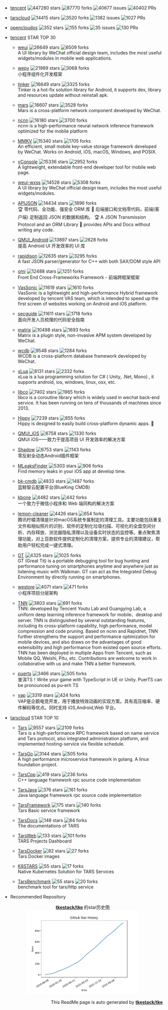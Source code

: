 
+ [tencent](https://github.com/tencent)
![447280 stars](https://img.shields.io/badge/Stars-447280-green)
![87770 forks](https://img.shields.io/badge/Forks-87770-green)
![40677 issues](https://img.shields.io/badge/Issues-40677-green)
![40402 PRs](https://img.shields.io/badge/PRs-40402-green)

+ [tarscloud](https://github.com/tarscloud)
![14415 stars](https://img.shields.io/badge/Stars-14415-green)
![3520 forks](https://img.shields.io/badge/Forks-3520-green)
![1382 issues](https://img.shields.io/badge/Issues-1382-green)
![1027 PRs](https://img.shields.io/badge/PRs-1027-green)

+ [opencloudos](https://github.com/opencloudos)
![352 stars](https://img.shields.io/badge/Stars-352-green)
![155 forks](https://img.shields.io/badge/Forks-155-green)
![35 issues](https://img.shields.io/badge/Issues-35-green)
![130 PRs](https://img.shields.io/badge/PRs-130-green)



+ [tencent](https://github.com/tencent) STAR TOP 30
    
    + [weui](https://github.com/tencent/weui) 
    ![26649 stars](https://img.shields.io/badge/Stars-26649-green)
    ![6509 forks](https://img.shields.io/badge/Forks-6509-green)  
    A UI library by WeChat official design team, includes the most useful widgets/modules in mobile web applications.
    
    + [wepy](https://github.com/tencent/wepy) 
    ![21989 stars](https://img.shields.io/badge/Stars-21989-green)
    ![3068 forks](https://img.shields.io/badge/Forks-3068-green)  
    小程序组件化开发框架
    
    + [tinker](https://github.com/tencent/tinker) 
    ![16649 stars](https://img.shields.io/badge/Stars-16649-green)
    ![3325 forks](https://img.shields.io/badge/Forks-3325-green)  
    Tinker is a hot-fix solution library for Android, it supports dex, library and resources update without reinstall apk.
    
    + [mars](https://github.com/tencent/mars) 
    ![16607 stars](https://img.shields.io/badge/Stars-16607-green)
    ![3528 forks](https://img.shields.io/badge/Forks-3528-green)  
    Mars is a cross-platform network component  developed by WeChat.
    
    + [ncnn](https://github.com/tencent/ncnn) 
    ![16180 stars](https://img.shields.io/badge/Stars-16180-green)
    ![3700 forks](https://img.shields.io/badge/Forks-3700-green)  
    ncnn is a high-performance neural network inference framework optimized for the mobile platform
    
    + [MMKV](https://github.com/tencent/MMKV) 
    ![15340 stars](https://img.shields.io/badge/Stars-15340-green)
    ![1705 forks](https://img.shields.io/badge/Forks-1705-green)  
    An efficient, small mobile key-value storage framework developed by WeChat. Works on Android, iOS, macOS, Windows, and POSIX.
    
    + [vConsole](https://github.com/tencent/vConsole) 
    ![15336 stars](https://img.shields.io/badge/Stars-15336-green)
    ![2952 forks](https://img.shields.io/badge/Forks-2952-green)  
    A lightweight, extendable front-end developer tool for mobile web page.
    
    + [weui-wxss](https://github.com/tencent/weui-wxss) 
    ![14528 stars](https://img.shields.io/badge/Stars-14528-green)
    ![5308 forks](https://img.shields.io/badge/Forks-5308-green)  
    A UI library by WeChat official design team, includes the most useful widgets/modules.
    
    + [APIJSON](https://github.com/tencent/APIJSON) 
    ![14434 stars](https://img.shields.io/badge/Stars-14434-green)
    ![1896 forks](https://img.shields.io/badge/Forks-1896-green)  
    🏆 零代码、全功能、强安全 ORM 库 🚀 后端接口和文档零代码，前端(客户端) 定制返回 JSON 的数据和结构。 🏆 A JSON Transmission Protocol and an ORM Library 🚀  provides APIs and Docs without writing any code.
    
    + [QMUI_Android](https://github.com/tencent/QMUI_Android) 
    ![13897 stars](https://img.shields.io/badge/Stars-13897-green)
    ![2628 forks](https://img.shields.io/badge/Forks-2628-green)  
    提高 Android UI 开发效率的 UI 库
    
    + [rapidjson](https://github.com/tencent/rapidjson) 
    ![12635 stars](https://img.shields.io/badge/Stars-12635-green)
    ![3295 forks](https://img.shields.io/badge/Forks-3295-green)  
    A fast JSON parser/generator for C++ with both SAX/DOM style API
    
    + [omi](https://github.com/tencent/omi) 
    ![12488 stars](https://img.shields.io/badge/Stars-12488-green)
    ![1251 forks](https://img.shields.io/badge/Forks-1251-green)  
     Front End Cross-Frameworks Framework - 前端跨框架框架
    
    + [VasSonic](https://github.com/tencent/VasSonic) 
    ![11619 stars](https://img.shields.io/badge/Stars-11619-green)
    ![1610 forks](https://img.shields.io/badge/Forks-1610-green)  
    VasSonic is a lightweight and high-performance Hybrid framework developed by tencent VAS team, which is intended to speed up the first screen of websites working on Android and iOS platform. 
    
    + [secguide](https://github.com/tencent/secguide) 
    ![11611 stars](https://img.shields.io/badge/Stars-11611-green)
    ![1718 forks](https://img.shields.io/badge/Forks-1718-green)  
    面向开发人员梳理的代码安全指南
    
    + [matrix](https://github.com/tencent/matrix) 
    ![10498 stars](https://img.shields.io/badge/Stars-10498-green)
    ![1693 forks](https://img.shields.io/badge/Forks-1693-green)  
    Matrix is a plugin style, non-invasive APM system developed by WeChat.
    
    + [wcdb](https://github.com/tencent/wcdb) 
    ![9548 stars](https://img.shields.io/badge/Stars-9548-green)
    ![1284 forks](https://img.shields.io/badge/Forks-1284-green)  
    WCDB is a cross-platform database framework developed by WeChat.
    
    + [xLua](https://github.com/tencent/xLua) 
    ![8131 stars](https://img.shields.io/badge/Stars-8131-green)
    ![2332 forks](https://img.shields.io/badge/Forks-2332-green)  
    xLua is a lua programming solution for  C# ( Unity, .Net, Mono) , it supports android, ios, windows, linux, osx, etc.
    
    + [libco](https://github.com/tencent/libco) 
    ![7402 stars](https://img.shields.io/badge/Stars-7402-green)
    ![1965 forks](https://img.shields.io/badge/Forks-1965-green)  
    libco is a coroutine library which is widely used in wechat  back-end service. It has been running on tens of thousands of machines since 2013.
    
    + [Hippy](https://github.com/tencent/Hippy) 
    ![7239 stars](https://img.shields.io/badge/Stars-7239-green)
    ![855 forks](https://img.shields.io/badge/Forks-855-green)  
    Hippy is designed to easily build cross-platform dynamic apps. 👏
    
    + [QMUI_iOS](https://github.com/tencent/QMUI_iOS) 
    ![6758 stars](https://img.shields.io/badge/Stars-6758-green)
    ![1330 forks](https://img.shields.io/badge/Forks-1330-green)  
    QMUI iOS——致力于提高项目 UI 开发效率的解决方案
    
    + [Shadow](https://github.com/tencent/Shadow) 
    ![6753 stars](https://img.shields.io/badge/Stars-6753-green)
    ![1143 forks](https://img.shields.io/badge/Forks-1143-green)  
    零反射全动态Android插件框架
    
    + [MLeaksFinder](https://github.com/tencent/MLeaksFinder) 
    ![5303 stars](https://img.shields.io/badge/Stars-5303-green)
    ![906 forks](https://img.shields.io/badge/Forks-906-green)  
    Find memory leaks in your iOS app at develop time.
    
    + [bk-cmdb](https://github.com/tencent/bk-cmdb) 
    ![4833 stars](https://img.shields.io/badge/Stars-4833-green)
    ![1487 forks](https://img.shields.io/badge/Forks-1487-green)  
    蓝鲸智云配置平台(BlueKing CMDB)
    
    + [kbone](https://github.com/tencent/kbone) 
    ![4482 stars](https://img.shields.io/badge/Stars-4482-green)
    ![442 forks](https://img.shields.io/badge/Forks-442-green)  
    一个致力于微信小程序和 Web 端同构的解决方案
    
    + [lemon-cleaner](https://github.com/tencent/lemon-cleaner) 
    ![4426 stars](https://img.shields.io/badge/Stars-4426-green)
    ![654 forks](https://img.shields.io/badge/Forks-654-green)  
    腾讯柠檬清理是针对macOS系统专属制定的清理工具。主要功能包括重复文件和相似照片的识别、软件的定制化垃圾扫描、可视化的全盘空间分析、内存释放、浏览器隐私清理以及设备实时状态的监控等。重点聚焦清理功能，对上百款软件提供定制化的清理方案，提供专业的清理建议，帮助用户轻松完成一键式清理。
    
    + [GT](https://github.com/tencent/GT) 
    ![4325 stars](https://img.shields.io/badge/Stars-4325-green)
    ![1025 forks](https://img.shields.io/badge/Forks-1025-green)  
    GT (Great Tit) is a portable debugging tool for bug hunting and performance tuning on smartphones anytime and anywhere just as listening music with Walkman. GT can act as the Integrated Debug Environment by directly running on smartphones.
    
    + [westore](https://github.com/tencent/westore) 
    ![4071 stars](https://img.shields.io/badge/Stars-4071-green)
    ![471 forks](https://img.shields.io/badge/Forks-471-green)  
    小程序项目分层架构
    
    + [TNN](https://github.com/tencent/TNN) 
    ![3803 stars](https://img.shields.io/badge/Stars-3803-green)
    ![691 forks](https://img.shields.io/badge/Forks-691-green)  
    TNN: developed by Tencent Youtu Lab and Guangying Lab, a uniform deep learning inference framework for mobile、desktop and server. TNN is distinguished by several outstanding features, including its cross-platform capability, high performance, model compression and code pruning. Based on ncnn and Rapidnet, TNN further strengthens the support and performance optimization for mobile devices, and also draws on the advantages of good extensibility and high performance from existed open source efforts. TNN has been deployed in multiple Apps from Tencent, such as Mobile QQ, Weishi, Pitu, etc. Contributions are welcome to work in collaborative with us and make TNN a better framework. 
    
    + [puerts](https://github.com/tencent/puerts) 
    ![3466 stars](https://img.shields.io/badge/Stars-3466-green)
    ![505 forks](https://img.shields.io/badge/Forks-505-green)  
    普洱TS！Write your game with TypeScript in UE or Unity. PuerTS can be pronounced as pu-erh TS
    
    + [vap](https://github.com/tencent/vap) 
    ![3319 stars](https://img.shields.io/badge/Stars-3319-green)
    ![424 forks](https://img.shields.io/badge/Forks-424-green)  
    VAP是企鹅电竞开发，用于播放特效动画的实现方案。具有高压缩率、硬件解码等优点。同时支持 iOS,Android,Web 平台。
    

+ [tarscloud](https://github.com/tarscloud) STAR TOP 10
    
    + [Tars](https://github.com/tarscloud/Tars) 
    ![9557 stars](https://img.shields.io/badge/Stars-9557-green)
    ![2109 forks](https://img.shields.io/badge/Forks-2109-green)  
    Tars is a high-performance RPC framework based on name service and Tars protocol, also integrated administration platform, and implemented hosting-service via flexible schedule.
    
    + [TarsGo](https://github.com/tarscloud/TarsGo) 
    ![3144 stars](https://img.shields.io/badge/Stars-3144-green)
    ![505 forks](https://img.shields.io/badge/Forks-505-green)  
    A  high performance microservice  framework  in golang. A linux foundation project.
    
    + [TarsCpp](https://github.com/tarscloud/TarsCpp) 
    ![419 stars](https://img.shields.io/badge/Stars-419-green)
    ![236 forks](https://img.shields.io/badge/Forks-236-green)  
    C++ language framework rpc source code implementation
    
    + [TarsJava](https://github.com/tarscloud/TarsJava) 
    ![376 stars](https://img.shields.io/badge/Stars-376-green)
    ![161 forks](https://img.shields.io/badge/Forks-161-green)  
    Java language framework rpc source code implementation
    
    + [TarsFramework](https://github.com/tarscloud/TarsFramework) 
    ![175 stars](https://img.shields.io/badge/Stars-175-green)
    ![140 forks](https://img.shields.io/badge/Forks-140-green)  
    Tars Basic service framework
    
    + [TarsDocs](https://github.com/tarscloud/TarsDocs) 
    ![148 stars](https://img.shields.io/badge/Stars-148-green)
    ![84 forks](https://img.shields.io/badge/Forks-84-green)  
    The documentations of TARS
    
    + [TarsWeb](https://github.com/tarscloud/TarsWeb) 
    ![133 stars](https://img.shields.io/badge/Stars-133-green)
    ![101 forks](https://img.shields.io/badge/Forks-101-green)  
    TARS Projects Dashboard
    
    + [TarsDocker](https://github.com/tarscloud/TarsDocker) 
    ![82 stars](https://img.shields.io/badge/Stars-82-green)
    ![27 forks](https://img.shields.io/badge/Forks-27-green)  
    Tars Docker  images
    
    + [K8STARS](https://github.com/tarscloud/K8STARS) 
    ![55 stars](https://img.shields.io/badge/Stars-55-green)
    ![17 forks](https://img.shields.io/badge/Forks-17-green)  
    Native Kubernetes  Solution for TARS Services
    
    + [TarsBenchmark](https://github.com/tarscloud/TarsBenchmark) 
    ![55 stars](https://img.shields.io/badge/Stars-55-green)
    ![20 forks](https://img.shields.io/badge/Forks-20-green)  
    benchmark tool for tars/http service
    


+ Recommended Repository  
<p align="center">
      <strong>
        <a href="https://github.com/tkestack/tke" target="_blank">tkestack/tke</a>
      </strong>  的star历史图
  <br>
  <img src="https://raw.githubusercontent.com/ButterAndButterfly/GithubTools/master/data/stars_history.jpg" width="350px"></img>    
</p>

<p align="right">
      This ReadMe page is auto generated by 
      <strong>
        <a href="https://github.com/tkestack/tke" target="_blank">tkestack/tke</a><br>
      </strong>   
</p>